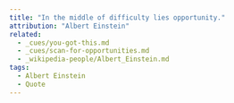 ```yaml
---
title: "In the middle of difficulty lies opportunity."
attribution: "Albert Einstein"
related:
  - _cues/you-got-this.md
  - _cues/scan-for-opportunities.md
  - _wikipedia-people/Albert_Einstein.md
tags:
  - Albert Einstein
  - Quote
---
```

